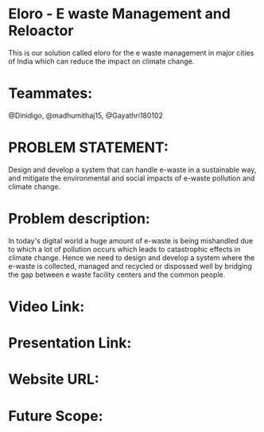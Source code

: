 <h1>Eloro - 
E waste Management and Reloactor</h1>
This is our solution called eloro for the e waste management in major cities of India which can reduce the impact on climate change.

<h1>Teammates:</h1> @Dinidigo, @madhumithaj15, @Gayathri180102

<h1>PROBLEM STATEMENT:</h1>Design and develop a system that can handle e-waste in a sustainable way, 
and mitigate the environmental and social impacts of e-waste pollution and climate change.

<h1>Problem description:</h1>In today's digital world a huge amount of e-waste is being mishandled due to which a lot of pollution occurs which leads to catastrophic effects in climate change. 
Hence we need to design and develop a system where the e-waste is collected, managed and recycled or dispossed well by bridging the gap between e waste facility centers and the common people.

<h1>Video Link:</h1>


<h1>Presentation Link:</h1>


<h1>Website URL:</h1>


<h1>Future Scope:</h1>
